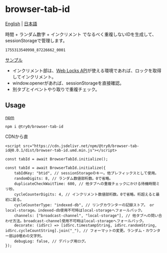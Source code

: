 # browser-tab-id

[English](./README.md) | [日本語](./README.ja.md)

時間 + ランダム数字 + インクリメント でなるべく重複しないIDを生成して、sessionStorageで管理します。  

```
1755313540998_87226662_0001
```

[サンプル](https://try0.github.io/browser-tab-id/index.html)

* インクリメント部は、[Web Locks API](https://developer.mozilla.org/ja/docs/Web/API/Web_Locks_API)が使える環境であれば、ロックを取得してインクリメント。
* window.openerがあれば、sessionStorageを直接確認。
* 別タブとイベントやり取りで重複チェック。


## Usage

[npm](https://www.npmjs.com/package/@try0/browser-tab-id)
```
npm i @try0/browser-tab-id
```

CDNから直
```
<script src="https://cdn.jsdelivr.net/npm/@try0/browser-tab-id@0.0.1/dist/browser-tab-id.umd.min.js"></script>
```



```JS
const tabId = await BrowserTabId.initialize();
```

```JS
const tabId = await BrowserTabId.initialize({
    tabIdKey: "btid", // sessionStorageのキー。他プレフィックスとして使用。
    randomDigits: 8, // ランダム数値部桁数。0で省略。
    duplicateCheckWaitTime: 600, // 他タブへの重複チェックにかける待機時間ミリ秒。
    cycleCounterDigits: 4, // インクリメント数値部桁数。0で省略。桁超えると最初に戻る。
    cycleCounterType: "indexed-db", // リングカウンターの記録ストア。 or local-storage。indexed-db使用不可時はlocal-storageへフォールバック。
    channels: ["broadcast-channel", "local-storage"], // 他タブへの問い合わせ方法。broadcast-channel使用不可時はlocal-storageへフォールバック。
    decorate: (idSrc) => [idSrc.timestampString, idSrc.randomString, idSrc.cycleCountString].join("_"), // フォーマットの変更。ランダム・カウンター部は0埋めの文字列。
    debugLog: false, // デバッグ用ログ。
});
```

